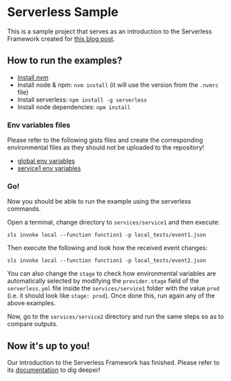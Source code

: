 # Serverless Sample

This is a sample project that serves as an introduction to the Serverless Framework created for [this blog post](http://localhost).

## How to run the examples?
- [Install nvm](https://github.com/creationix/nvm#installation)
- Install node & npm: `nvm install` (it will use the version from the `.nvmrc` file)
- Install serverless: `npm install -g serverless`
- Install node dependencies: `npm install`

### Env variables files
Please refer to the following gists files and create the corresponding environmental files as they should not be uploaded to the repository!
- [global env variables](https://gist.github.com/MatiasComercio/e18d7316354636bff5fec80937c59e8a)
- [service1 env variables](https://gist.github.com/MatiasComercio/c419c8779799ec4e5f7dff2e8713b960)

### Go!
Now you should be able to run the example using the serverless commands.

Open a terminal, change directory to `services/service1` and then execute:

    sls invoke local --function function1 -p local_tests/event1.json

Then execute the following and look how the received event changes:

    sls invoke local --function function1 -p local_tests/event2.json

You can also change the `stage` to check how environmental variables are automatically selected by modifying the `provider.stage` field of the `serverless.yml` file inside the `services/service1` folder with the value `prod` (i.e. it should look like `stage: prod`). Once done this, run again any of the above examples.

Now, go to the `services/service2` directory and run the same steps so as to compare outputs.

## Now it's up to you!
Our introduction to the Serverless Framework has finished.
Please refer to its [documentation](https://serverless.com/framework/docs/) to dig deeper!
